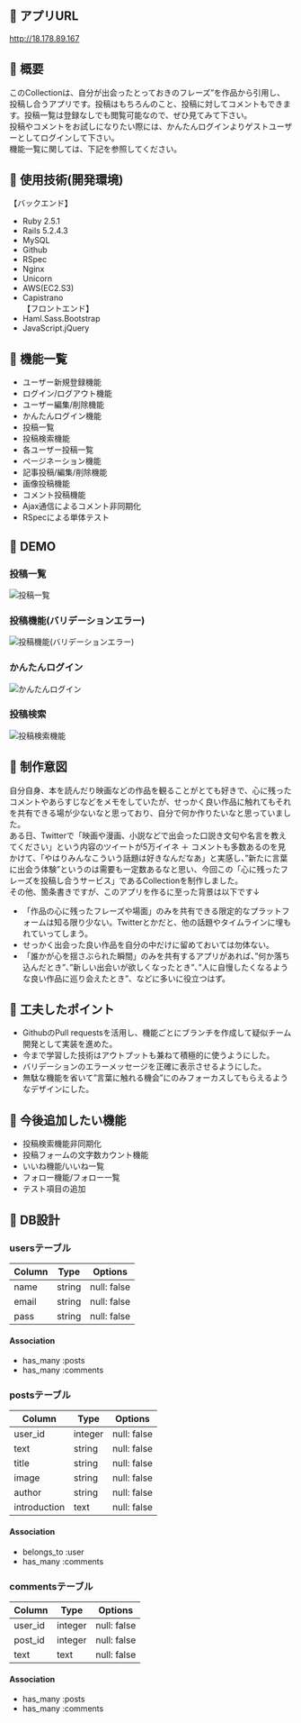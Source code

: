 ## :green_book: アプリURL
http://18.178.89.167

## :green_book: 概要
このCollectionは、自分が出会ったとっておきのフレーズ”を作品から引用し、投稿し合うアプリです。投稿はもちろんのこと、投稿に対してコメントもできます。投稿一覧は登録なしでも閲覧可能なので、ぜひ見てみて下さい。  
投稿やコメントをお試しになりたい際には、かんたんログインよりゲストユーザーとしてログインして下さい。  
機能一覧に関しては、下記を参照してください。

## :green_book: 使用技術(開発環境)
【バックエンド】
- Ruby 2.5.1
- Rails 5.2.4.3
- MySQL
- Github
- RSpec
- Nginx
- Unicorn
- AWS(EC2.S3)
- Capistrano  
【フロントエンド】
- Haml.Sass.Bootstrap
- JavaScript.jQuery

## :green_book: 機能一覧
- ユーザー新規登録機能
- ログイン/ログアウト機能
- ユーザー編集/削除機能
- かんたんログイン機能
- 投稿一覧
- 投稿検索機能
- 各ユーザー投稿一覧
- ページネーション機能
- 記事投稿/編集/削除機能
- 画像投稿機能
- コメント投稿機能
- Ajax通信によるコメント非同期化
- RSpecによる単体テスト

## :green_book: DEMO
### 投稿一覧
![投稿一覧](https://user-images.githubusercontent.com/53967112/85107852-962b5380-b249-11ea-9a65-69abae5a42bd.gif)

### 投稿機能(バリデーションエラー)
![投稿機能(バリデーションエラー)](https://user-images.githubusercontent.com/53967112/85108409-a4c63a80-b24a-11ea-8a26-6c5511547f70.gif)

### かんたんログイン
![かんたんログイン](https://user-images.githubusercontent.com/53967112/85108584-f66ec500-b24a-11ea-8145-7d985a971ace.gif)

### 投稿検索
![投稿検索機能](https://user-images.githubusercontent.com/53967112/85108934-83b21980-b24b-11ea-9070-53af09e93cd5.gif) 

## :green_book: 制作意図
 自分自身、本を読んだり映画などの作品を観ることがとても好きで、心に残ったコメントやあらすじなどをメモをしていたが、せっかく良い作品に触れてもそれを共有できる場が少ないなと思っており、自分で何か作りたいなと思っていました。  
 ある日、Twitterで「映画や漫画、小説などで出会った口説き文句や名言を教えてください」という内容のツイートが5万イイネ ＋ コメントも多数あるのを見かけて、「やはりみんなこういう話題は好きなんだなあ」と実感し、”新たに言葉に出会う体験”というのは需要も一定数あるなと思い、今回この「心に残ったフレーズを投稿し合うサービス」であるCollectionを制作しました。  
その他、箇条書きですが、このアプリを作るに至った背景は以下です↓
- 「作品の心に残ったフレーズや場面」のみを共有できる限定的なプラットフォームは知る限り少ない。Twitterとかだと、他の話題やタイムラインに埋もれていってしまう。
- せっかく出会った良い作品を自分の中だけに留めておいては勿体ない。
- 「誰かが心を揺さぶられた瞬間」のみを共有するアプリがあれば、”何か落ち込んだとき”、”新しい出会いが欲しくなったとき”、”人に自慢したくなるような良い作品に巡り会えたとき”、などに多いに役立つはず。

## :green_book: 工夫したポイント
- GithubのPull requestsを活用し、機能ごとにブランチを作成して疑似チーム開発として実装を進めた。
- 今まで学習した技術はアウトプットも兼ねて積極的に使うようにした。
- バリデーションのエラーメッセージを正確に表示させるようにした。
- 無駄な機能を省いて”言葉に触れる機会”にのみフォーカスしてもらえるようなデザインにした。

## :green_book: 今後追加したい機能
- 投稿検索機能非同期化
- 投稿フォームの文字数カウント機能
- いいね機能/いいね一覧
- フォロー機能/フォロー一覧
- テスト項目の追加

## :green_book: DB設計
### usersテーブル
|Column|Type|Options|
|------|----|-------|
|name|string|null: false|
|email|string|null: false|
|pass|string|null: false|
#### Association
- has_many :posts
- has_many :comments

### postsテーブル
|Column|Type|Options|
|------|----|-------|
|user_id|integer|null: false|
|text|string|null: false|
|title|string|null: false|
|image|string|null: false|
|author|string|null: false|
|introduction|text|null: false|
#### Association
- belongs_to :user
- has_many :comments

### commentsテーブル
|Column|Type|Options|
|------|----|-------|
|user_id|integer|null: false|
|post_id|integer|null: false|
|text|text|null: false|
#### Association
- has_many :posts
- has_many :comments